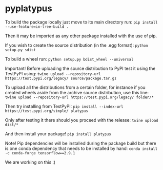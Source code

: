 # pyplatypus

To build the package locally just move to its main directory run:
`pip install --use-feature=in-tree-build .`

Then it may be imported as any other package installed with the use of pip.

If you wish to create the source distribution (in the .egg format):
`python setup.py sdist`

To build a wheel run:
`python setup.py bdist_wheel --universal`

Important!
Before uploading the source distribution to PyPI test it using the TestPyPI using:
`twine upload --repository-url https://test.pypi.org/legacy/ source/package.tar.gz`

To upload all the distributions from a certain folder, for instance if you created
wheels aside from the archive source distribution, use this line:
`twine upload --repository-url https://test.pypi.org/legacy/ folder/*`

Then try installing from TestPyPI:
`pip install --index-url https://test.pypi.org/simple/ platypus`

Only after testing it there should you proceed with the release:
`twine upload dist/*`

And then install your package!
`pip install platypus`

Note!
Pip dependencies will be installed during the package build but there is one conda dependency that
needs to be installed by hand:
`conda install -c conda-forge tensorflow==2.9.1`

We are working on this :)
